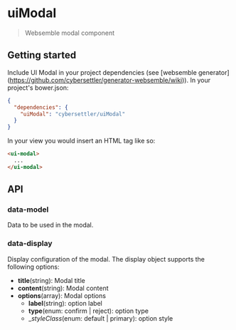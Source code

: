 # uiModal
> Websemble modal component

## Getting started

Include UI Modal in your project dependencies
(see [websemble generator]
  (https://github.com/cybersettler/generator-websemble/wiki)).
In your project's bower.json:

```json
{
  "dependencies": {
    "uiModal": "cybersettler/uiModal"
  }
}
```

In your view you would insert an HTML tag like so:

```html
<ui-modal>
  ...
</ui-modal>
```

## API

### data-model

Data to be used in the modal.


### data-display

Display configuration of the modal. The display object supports the following options:

* __title__(string): Modal title
* __content__(string): Modal content
* __options__(array): Modal options
    * __label__(string): option label
    * __type__(enum: confirm | reject): option type
    * __styleClass_(enum: default | primary): option style
